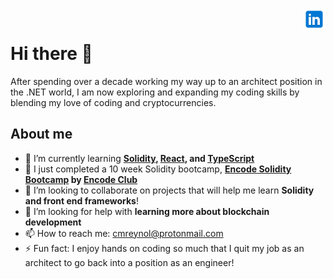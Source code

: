 <a href="https://www.linkedin.com/in/christian-reynolds-3282a39a/" rel="nofollow"> <img align="right"
            src="img/linkedin_logo.svg"
            alt="LinkedIn" height="36px" style="max-width: 100%;"> </a>
<br>


# Hi there 👋

After spending over a decade working my way up to an architect position in the .NET world, I am now exploring and expanding my coding skills by blending my love of coding and cryptocurrencies.

## About me
 
- 🌱 I’m currently learning **[Solidity](https://soliditylang.org/), [React](https://reactjs.org/), and [TypeScript](https://www.typescriptlang.org/)**
- 🔭 I just completed a 10 week Solidity bootcamp, **[Encode Solidity Bootcamp](https://www.encode.club/encode-bootcamp) by [Encode Club](https://www.encode.club/)**
- 👯 I’m looking to collaborate on projects that will help me learn **Solidity and front end frameworks**!
- 🤔 I’m looking for help with **learning more about blockchain development**
- 📫 How to reach me: [cmreynol@protonmail.com](cmreynol@protonmail.com)
- ⚡ Fun fact: I enjoy hands on coding so much that I quit my job as an architect to go back into a position as an engineer!


<!--
**christian-reynolds/christian-reynolds** is a ✨ _special_ ✨ repository because its `README.md` (this file) appears on your GitHub profile.

Here are some ideas to get you started:

- 🔭 I’m currently working on ...
- 🌱 I’m currently learning ...
- 👯 I’m looking to collaborate on ...
- 🤔 I’m looking for help with ...
- 💬 Ask me about ...
- 📫 How to reach me: ...
- 😄 Pronouns: ...
- ⚡ Fun fact: ...
-->
